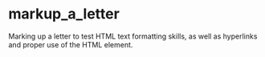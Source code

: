 # markup_a_letter
Marking up a letter to test HTML text formatting skills, as well as hyperlinks and proper use of the HTML <head> element.

